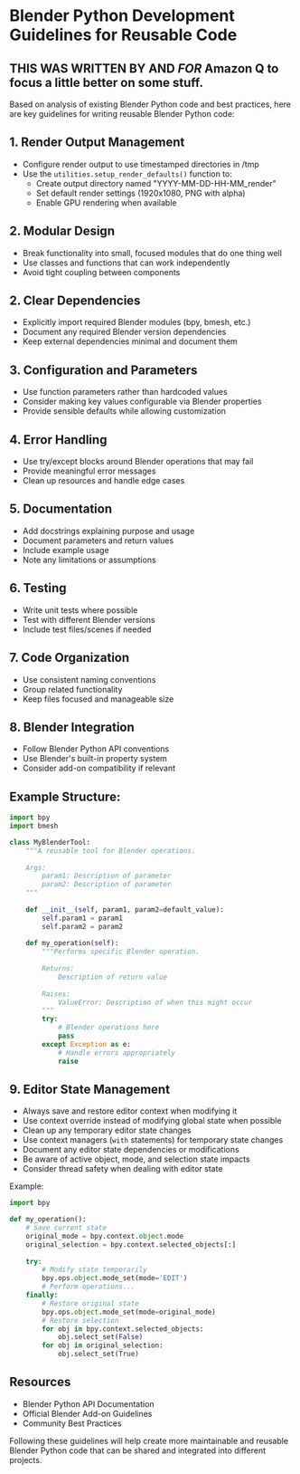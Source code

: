 # Blender Python Development Guidelines for Reusable Code
## THIS WAS WRITTEN BY AND _FOR_ Amazon Q to focus a little better on some stuff.


Based on analysis of existing Blender Python code and best practices, here are key guidelines for writing reusable Blender Python code:

## 1. Render Output Management
- Configure render output to use timestamped directories in /tmp
- Use the `utilities.setup_render_defaults()` function to:
  - Create output directory named "YYYY-MM-DD-HH-MM_render"
  - Set default render settings (1920x1080, PNG with alpha)
  - Enable GPU rendering when available

## 2. Modular Design
- Break functionality into small, focused modules that do one thing well
- Use classes and functions that can work independently
- Avoid tight coupling between components

## 2. Clear Dependencies
- Explicitly import required Blender modules (bpy, bmesh, etc.)
- Document any required Blender version dependencies
- Keep external dependencies minimal and document them

## 3. Configuration and Parameters  
- Use function parameters rather than hardcoded values
- Consider making key values configurable via Blender properties
- Provide sensible defaults while allowing customization

## 4. Error Handling
- Use try/except blocks around Blender operations that may fail
- Provide meaningful error messages
- Clean up resources and handle edge cases

## 5. Documentation
- Add docstrings explaining purpose and usage
- Document parameters and return values
- Include example usage
- Note any limitations or assumptions

## 6. Testing
- Write unit tests where possible
- Test with different Blender versions
- Include test files/scenes if needed

## 7. Code Organization
- Use consistent naming conventions
- Group related functionality
- Keep files focused and manageable size

## 8. Blender Integration
- Follow Blender Python API conventions
- Use Blender's built-in property system
- Consider add-on compatibility if relevant

## Example Structure:
```python
import bpy
import bmesh

class MyBlenderTool:
    """A reusable tool for Blender operations.
    
    Args:
        param1: Description of parameter
        param2: Description of parameter
    """
    
    def __init__(self, param1, param2=default_value):
        self.param1 = param1
        self.param2 = param2
        
    def my_operation(self):
        """Performs specific Blender operation.
        
        Returns:
            Description of return value
        
        Raises:
            ValueError: Description of when this might occur
        """
        try:
            # Blender operations here
            pass
        except Exception as e:
            # Handle errors appropriately
            raise
```

## 9. Editor State Management
- Always save and restore editor context when modifying it
- Use context override instead of modifying global state when possible
- Clean up any temporary editor state changes
- Use context managers (`with` statements) for temporary state changes
- Document any editor state dependencies or modifications
- Be aware of active object, mode, and selection state impacts
- Consider thread safety when dealing with editor state

Example:
```python
import bpy

def my_operation():
    # Save current state
    original_mode = bpy.context.object.mode
    original_selection = bpy.context.selected_objects[:]
    
    try:
        # Modify state temporarily
        bpy.ops.object.mode_set(mode='EDIT')
        # Perform operations...
    finally:
        # Restore original state
        bpy.ops.object.mode_set(mode=original_mode)
        # Restore selection
        for obj in bpy.context.selected_objects:
            obj.select_set(False)
        for obj in original_selection:
            obj.select_set(True)
```

## Resources
- Blender Python API Documentation
- Official Blender Add-on Guidelines
- Community Best Practices

Following these guidelines will help create more maintainable and reusable Blender Python code that can be shared and integrated into different projects.